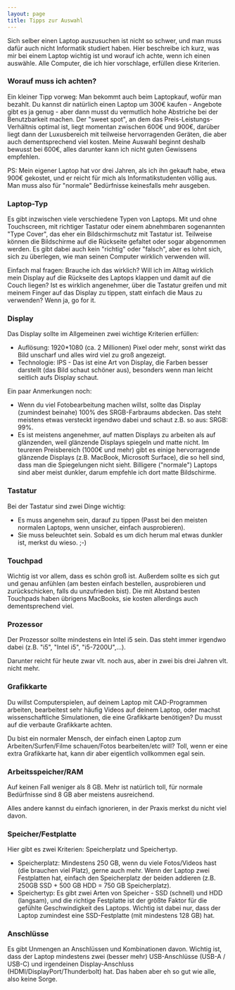 ```yaml
---
layout: page
title: Tipps zur Auswahl
---
```


Sich selber einen Laptop auszusuchen ist nicht so schwer, und man muss dafür auch nicht Informatik studiert haben. Hier beschreibe ich kurz, was mir bei 
einem Laptop wichtig ist und worauf ich achte, wenn ich einen auswähle. Alle Computer, die ich hier vorschlage, erfüllen diese Kriterien.

### Worauf muss ich achten?

Ein kleiner Tipp vorweg: Man bekommt auch beim Laptopkauf, wofür man bezahlt. Du kannst dir natürlich einen Laptop um 300€ kaufen - Angebote gibt es ja genug - aber 
dann musst du vermutlich hohe Abstriche bei der Benutzbarkeit machen. Der "sweet spot", an dem das Preis-Leistungs-Verhältnis optimal ist, liegt momentan zwischen
600€ und 900€, darüber liegt dann der Luxusbereich mit teilweise hervorragenden Geräten, die aber auch dementsprechend viel kosten. Meine Auswahl beginnt
deshalb bewusst bei 600€, alles darunter kann ich nicht guten Gewissens empfehlen.

PS: Mein eigener Laptop hat vor drei Jahren, als ich ihn gekauft habe, etwa 900€ gekostet, und er reicht für mich als Informatikstudenten völlig aus. Man muss
also für "normale" Bedürfnisse keinesfalls mehr ausgeben.

### Laptop-Typ

Es gibt inzwischen viele verschiedene Typen von Laptops. Mit und ohne Touchscreen, mit richtiger Tastatur oder einem abnehmbaren sogenannten "Type Cover", das eher ein
Bildschirmschutz mit Tastatur ist. Teilweise können die Bildschirme auf die Rückseite gefaltet oder sogar abgenommen werden. Es gibt dabei auch kein "richtig" oder
"falsch", aber es lohnt sich, sich zu überlegen, wie man seinen Computer wirklich verwenden will.

Einfach mal fragen: Brauche ich das wirklich? Will ich im Alltag wirklich mein Display auf die Rückseite des Laptops klappen und damit auf die Couch liegen? Ist es wirklich angenehmer,
über die Tastatur greifen und mit meinem Finger auf das Display zu tippen, statt einfach die Maus zu verwenden? Wenn ja, go for it.

### Display

Das Display sollte im Allgemeinen zwei wichtige Kriterien erfüllen:

* Auflösung: 1920*1080 (ca. 2 Millionen) Pixel oder mehr, sonst wirkt das Bild unscharf und alles wird viel zu groß angezeigt.
* Technologie: IPS - Das ist eine Art von Display, die Farben besser darstellt (das Bild schaut schöner aus), besonders wenn man leicht seitlich aufs Display schaut.

Ein paar Anmerkungen noch: 

* Wenn du viel Fotobearbeitung machen willst, sollte das Display (zumindest beinahe) 100% des SRGB-Farbraums abdecken. Das steht meistens etwas versteckt irgendwo
dabei und schaut z.B. so aus: SRGB: 99%.
* Es ist meistens angenehmer, auf matten Displays zu arbeiten als auf glänzenden, weil glänzende Displays spiegeln und matte nicht. Im teureren Preisbereich (1000€ und mehr) gibt es einige hervorragende 
glänzende Displays (z.B. MacBook, Microsoft Surface), die so hell sind, dass man die Spiegelungen nicht sieht. Billigere ("normale") Laptops sind aber meist dunkler, darum
empfehle ich dort matte Bildschirme.

### Tastatur

Bei der Tastatur sind zwei Dinge wichtig:

* Es muss angenehm sein, darauf zu tippen (Passt bei den meisten normalen Laptops, wenn unsicher, einfach ausprobieren).
* Sie muss beleuchtet sein. Sobald es um dich herum mal etwas dunkler ist, merkst du wieso. ;-)

### Touchpad

Wichtig ist vor allem, dass es schön groß ist. Außerdem sollte es sich gut und genau anfühlen (am besten einfach bestellen, ausprobieren und zurückschicken, falls du unzufrieden bist).
Die mit Abstand besten Touchpads haben übrigens MacBooks, sie kosten allerdings auch dementsprechend viel.

### Prozessor

Der Prozessor sollte mindestens ein Intel i5 sein. Das steht immer irgendwo dabei (z.B. "i5", "Intel i5", "i5-7200U",...).

Darunter reicht für heute zwar vlt. noch aus, aber in zwei bis drei Jahren vlt. nicht mehr.

### Grafikkarte

Du willst Computerspielen, auf deinem Laptop mit CAD-Programmen arbeiten, bearbeitest sehr häufig Videos auf deinem Laptop, oder machst wissenschaftliche Simulationen, die eine
Grafikkarte benötigen? Du musst auf die verbaute Grafikkarte achten.

Du bist ein normaler Mensch, der einfach einen Laptop zum Arbeiten/Surfen/Filme schauen/Fotos bearbeiten/etc will? Toll, wenn er eine extra Grafikkarte hat, kann dir aber eigentlich
vollkommen egal sein.

### Arbeitsspeicher/RAM

Auf keinen Fall weniger als 8 GB. Mehr ist natürlich toll, für normale Bedürfnisse sind 8 GB aber meistens ausreichend.

Alles andere kannst du einfach ignorieren, in der Praxis merkst du nicht viel davon.

### Speicher/Festplatte

Hier gibt es zwei Kriterien: Speicherplatz und Speichertyp.

* Speicherplatz: Mindestens 250 GB, wenn du viele Fotos/Videos hast (die brauchen viel Platz), gerne auch mehr. Wenn der Laptop zwei Festplatten hat, einfach den Speicherplatz der beiden
addieren (z.B. 250GB SSD + 500 GB HDD = 750 GB Speicherplatz).
* Speichertyp: Es gibt zwei Arten von Speicher - SSD (schnell) und HDD (langsam), und die richtige Festplatte ist der größte Faktor für die gefühlte Geschwindigkeit des Laptops. Wichtig ist dabei nur, dass
der Laptop zumindest eine SSD-Festplatte (mit mindestens 128 GB) hat.

### Anschlüsse

Es gibt Unmengen an Anschlüssen und Kombinationen davon. Wichtig ist, dass der Laptop mindestens zwei (besser mehr) USB-Anschlüsse (USB-A / USB-C) und irgendeinen Display-Anschluss (HDMI/DisplayPort/Thunderbolt) hat. Das haben aber eh so gut wie alle, also keine Sorge.
